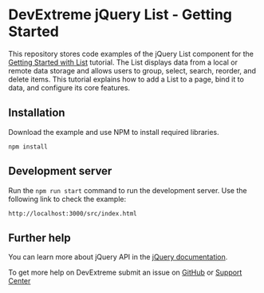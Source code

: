 # DevExtreme jQuery List - Getting Started 

This repository stores code examples of the jQuery List component for the [Getting Started with List](https://js.devexpress.com/Documentation/Guide/UI_Components/List/Getting_Started_with_List/) tutorial. The List displays data from a local or remote data storage and allows users to group, select, search, reorder, and delete items. This tutorial explains how to add a List to a page, bind it to data, and configure its core features.

## Installation

Download the example and use NPM to install required libraries.

```
npm install
```

## Development server

Run the `npm run start` command to run the development server. Use the following link to check the example:
```
http://localhost:3000/src/index.html
```

## Further help

You can learn more about jQuery API in the [jQuery documentation](https://api.jquery.com/).

To get more help on DevExtreme submit an issue on [GitHub](https://github.com/DevExpress/devextreme/issues) or [Support Center](https://www.devexpress.com/Support/Center/Question/Create)



